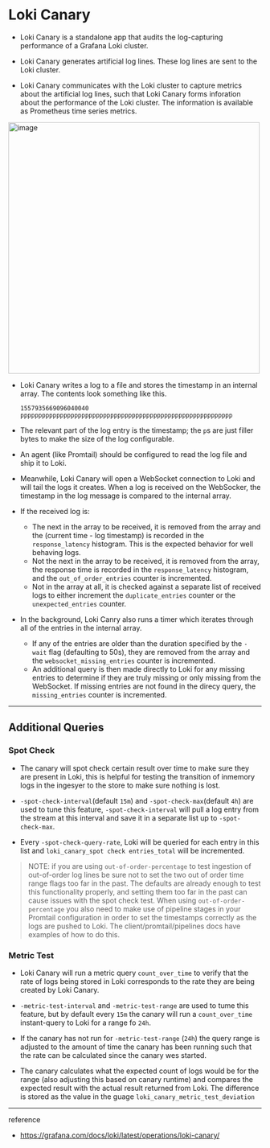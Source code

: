 # Loki Canary

- Loki Canary is a standalone app that audits the log-capturing performance of a Grafana Loki cluster.

- Loki Canary generates artificial log lines. These log lines are sent to the Loki cluster.
  
- Loki Canary communicates with the Loki cluster to capture metrics about the artificial log lines, such that Loki Canary forms inforation about the performance of the Loki cluster. The information is available as Prometheus time series metrics.

<img width="500" alt="image" src="https://github.com/rlaisqls/TIL/assets/81006587/c3e7da3d-77d0-4e0c-b732-573660527409">

- Loki Canary writes a log to a file and stores the timestamp in an internal array. The contents look something like this.
    ```
    1557935669096040040 ppppppppppppppppppppppppppppppppppppppppppppppppppppppppppp
    ```

- The relevant part of the log entry is the timestamp; the `p`s are just filler bytes to make the size of the log configurable.

- An agent (like Promtail) should be configured to read the log file and ship it to Loki.

- Meanwhile, Loki Canary will open a WebSocket connection to Loki and will tail the logs it creates. When a log is received on the WebSocker, the timestamp in the log message is compared to the internal array.

- If the received log is:
  - The next in the array to be received, it is removed from the array and the (current time - log timestamp) is recorded in the `response_latency` histogram. This is the expected behavior for well behaving logs.
  - Not the next in the array to be received, it is removed from the array, the response time is recorded in the `response_latency` histogram, and the `out_of_order_entries` counter is incremented.
  - Not in the array at all, it is checked against a separate list of received logs to either increment the `duplicate_entries` counter or the `unexpected_entries` counter.

- In the background, Loki Canry also runs a timer which iterates through all of the entries in the internal array.
  - If any of the entries are older than the duration specified by the `-wait` flag (defaulting to 50s), they are removed from the array and the `websocket_missing_entries` counter is incremented.
  - An additional query is then made directly to Loki for any missing entries to determine if they are truly missing or only missing from the WebSocket. If missing entries are not found in the direcy query, the `missing_entries` counter is incremented.

---

## Additional Queries

### Spot Check

- The canary will spot check certain result over time to make sure they are present in Loki, this is helpful for testing the transition of inmemory logs in the ingesyer to the store to make sure nothing is lost.

- `-spot-check-interval`(default `15m`) and `-spot-check-max`(default `4h`) are used to tune this feature, `-spot-check-interval` will pull a log entry from the stream at this interval and save it in a separate list up to `-spot-check-max`.

- Every `-spot-check-query-rate`, Loki will be queried for each entry in this list and `loki_canary_spot check entries_total` will be incremented.

> NOTE: if you are using `out-of-order-percentage` to test ingestion of out-of-order log lines be sure not to set the two out of order time range flags too far in the past. The defaults are already enough to test this functionality properly, and setting them too far in the past can cause issues with the spot check test.
> When using `out-of-order-percentage` you also need to make use of pipeline stages in your Promtail configuration in order to set the timestamps correctly as the logs are pushed to Loki. The client/promtail/pipelines docs have examples of how to do this.

### Metric Test

- Loki Canary will run a metric query `count_over_time` to verify that the rate of logs being stored in Loki corresponds to the rate they are being created by Loki Canary.

- `-metric-test-interval` and `-metric-test-range` are used to tume this feature, but by default every `15m` the canary will run a `count_over_time` instant-query to Loki for a range fo `24h`.

- If the canary has not run for `-metric-test-range` (`24h`) the query range is adjusted to the amount of time the canary has been running such that the rate can be calculated since the canary wes started.

- The canary calculates what the expected count of logs would be for the range (also adjusting this based on canary runtime) and compares the expected result with the actual result returned from Loki. The difference is stored as the value in the guage `loki_canary_metric_test_deviation` 

---
reference
- https://grafana.com/docs/loki/latest/operations/loki-canary/

